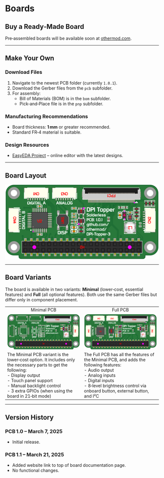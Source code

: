 # Boards

## Buy a Ready‑Made Board  
Pre‑assembled boards will be available soon at [othermod.com](https://othermod.com).

---

## Make Your Own  

### Download Files  
1. Navigate to the newest PCB folder (currently `1.0.1`).  
2. Download the Gerber files from the `pcb` subfolder.  
3. For assembly:  
   * Bill of Materials (BOM) is in the `bom` subfolder.  
   * Pick‑and‑Place file is in the `pnp` subfolder.

### Manufacturing Recommendations  
- Board thickness: **1 mm** or greater recommended.  
- Standard FR‑4 material is suitable.

### Design Resources  

* [EasyEDA Project](https://oshwlab.com/adamseamster/dpi-topper-3-shared) – online editor with the latest designs.

---

## Board Layout  
![Top View of DPI Topper 3 PCB](1.0.1/img/full.png)

---

## Board Variants  

The board is available in two variants: **Minimal** (lower‑cost, essential features) and **Full** (all optional features). Both use the same Gerber files but differ only in component placement.

<table>
  <tr>
    <td align="center">Minimal PCB</td>
    <td align="center">Full PCB</td>
  </tr>
  <tr>
    <td><img src="1.0/img/minimal.png" alt="Minimal Board"></td>
    <td><img src="1.0/img/full.png" alt="Full Board"></td>
  </tr>
  <tr>
    <td>The Minimal PCB variant is the lower‑cost option. It includes only the necessary parts to get the following:<br>- Display output<br>- Touch panel support<br>- Manual backlight control<br>- 3 extra GPIOs (when using the board in 21‑bit mode)</td>
    <td>The Full PCB has all the features of the Minimal PCB, and adds the following features:<br>- Audio output<br>- Analog inputs<br>- Digital inputs<br>- 8‑level brightness control via onboard button, external button, and I²C</td>
  </tr>
</table>

---

## Version History

### PCB 1.0 – March 7, 2025
- Initial release.  

### PCB 1.1 – March 21, 2025  
- Added website link to top of board documentation page.
- No functional changes.
